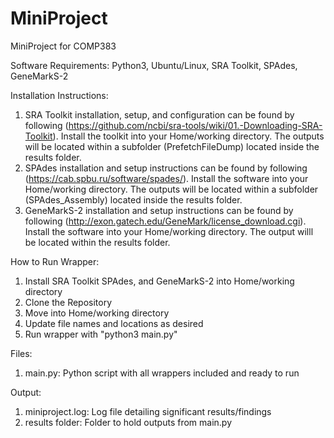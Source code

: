# MiniProject
MiniProject for COMP383


Software Requirements:
  Python3,
  Ubuntu/Linux,
  SRA Toolkit,
  SPAdes,
  GeneMarkS-2
  
Installation Instructions:
  1. SRA Toolkit installation, setup, and configuration can be found by following (https://github.com/ncbi/sra-tools/wiki/01.-Downloading-SRA-Toolkit). Install the toolkit into your Home/working directory. The outputs will be located within a subfolder (PrefetchFileDump) located inside the results folder. 
  2. SPAdes installation and setup instructions can be found by following (https://cab.spbu.ru/software/spades/). Install the software into your Home/working directory. The outputs will be located within a subfolder (SPAdes_Assembly) located inside the results folder.
  3. GeneMarkS-2 installation and setup instructions can be found by following (http://exon.gatech.edu/GeneMark/license_download.cgi). Install the software into your Home/working directory. The output willl be located within the results folder.
  
How to Run Wrapper:
  1. Install SRA Toolkit SPAdes, and GeneMarkS-2 into Home/working directory
  2. Clone the Repository
  3. Move into Home/working directory
  4. Update file names and locations as desired
  5. Run wrapper with "python3 main.py"

Files: 
  1. main.py: Python script with all wrappers included and ready to run

Output:
  1.  miniproject.log: Log file detailing significant results/findings
  2.  results folder: Folder to hold outputs from main.py
